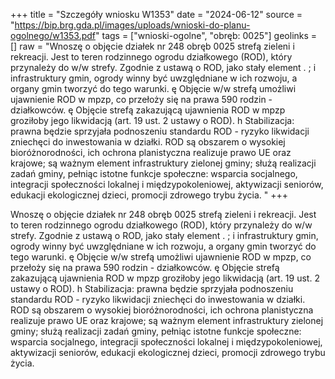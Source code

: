 +++
title = "Szczegóły wniosku W1353"
date = "2024-06-12"
source = "https://bip.brg.gda.pl/images/uploads/wnioski-do-planu-ogolnego/w1353.pdf"
tags = ["wnioski-ogolne", "obręb: 0025"]
geolinks = []
raw = "Wnoszę o objęcie działek nr 248 obręb 0025 strefą zieleni i rekreacji. Jest to teren rodzinnego ogrodu działkowego (ROD), który przynależy do w/w strefy. Zgodnie z ustawą o ROD, jako stały element . ; i infrastruktury gmin, ogrody winny być uwzględniane w ich rozwoju, a organy gmin tworzyć do tego warunki. ę Objęcie w/w strefą umożliwi ujawnienie ROD w mpzp, co przełoży się na prawa 590 rodzin - działkowców. ę Objęcie strefą zakazującą ujawnienia ROD w mpzp groziłoby jego likwidacją (art. 19 ust. 2 ustawy o ROD). h Stabilizacja: prawna będzie sprzyjała podnoszeniu standardu ROD - ryzyko likwidacji zniechęci do inwestowania w działki. ROD są obszarem o wysokiej bioróżnorodności, ich ochrona planistyczna realizuje prawo UE oraz krajowe; są ważnym element infrastruktury zielonej gminy; służą realizacji zadań gminy, pełniąc istotne funkcje społeczne: wsparcia socjalnego, integracji społeczności lokalnej i międzypokoleniowej, aktywizacji seniorów, edukacji ekologicznej dzieci, promocji zdrowego trybu życia.  "
+++

Wnoszę o objęcie działek nr 248 obręb 0025 strefą zieleni i rekreacji. Jest to teren rodzinnego
ogrodu działkowego (ROD), który przynależy do w/w strefy. Zgodnie z ustawą o ROD, jako stały element
. ; i
infrastruktury gmin, ogrody winny być uwzględniane w ich rozwoju, a organy gmin tworzyć do tego warunki. ę
Objęcie w/w strefą umożliwi ujawnienie ROD w mpzp, co przełoży się na prawa 590 rodzin - działkowców. ę
Objęcie strefą zakazującą ujawnienia ROD w mpzp groziłoby jego likwidacją (art. 19 ust. 2 ustawy o ROD). h
Stabilizacja: prawna będzie sprzyjała podnoszeniu standardu ROD - ryzyko likwidacji zniechęci do
inwestowania w działki. ROD są obszarem o wysokiej bioróżnorodności, ich ochrona planistyczna realizuje
prawo UE oraz krajowe; są ważnym element infrastruktury zielonej gminy; służą realizacji zadań gminy,
pełniąc istotne funkcje społeczne: wsparcia socjalnego, integracji społeczności lokalnej i międzypokoleniowej,
aktywizacji seniorów, edukacji ekologicznej dzieci, promocji zdrowego trybu życia.
 


